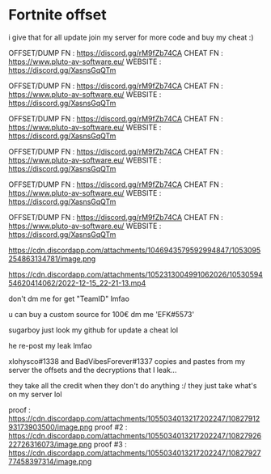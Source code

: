 # Fortnite offset


i give that for all update
join my server for more code and buy my cheat :)


OFFSET/DUMP FN : https://discord.gg/rM9fZb74CA
CHEAT FN : https://www.pluto-av-software.eu/
WEBSITE : https://discord.gg/XasnsGqQTm

OFFSET/DUMP FN : https://discord.gg/rM9fZb74CA
CHEAT FN : https://www.pluto-av-software.eu/
WEBSITE : https://discord.gg/XasnsGqQTm

OFFSET/DUMP FN : https://discord.gg/rM9fZb74CA
CHEAT FN : https://www.pluto-av-software.eu/
WEBSITE : https://discord.gg/XasnsGqQTm

OFFSET/DUMP FN : https://discord.gg/rM9fZb74CA
CHEAT FN : https://www.pluto-av-software.eu/
WEBSITE : https://discord.gg/XasnsGqQTm

OFFSET/DUMP FN : https://discord.gg/rM9fZb74CA
CHEAT FN : https://www.pluto-av-software.eu/
WEBSITE : https://discord.gg/XasnsGqQTm

OFFSET/DUMP FN : https://discord.gg/rM9fZb74CA
CHEAT FN : https://www.pluto-av-software.eu/
WEBSITE : https://discord.gg/XasnsGqQTm



https://cdn.discordapp.com/attachments/1046943579592994847/1053095254863134781/image.png

https://cdn.discordapp.com/attachments/1052313004991062026/1053059454620414062/2022-12-15_22-21-13.mp4

don't dm me for get "TeamID" lmfao


u can buy a custom source for 100€ dm me 'EFK#5573'

sugarboy just look my github for update a cheat lol

he re-post my leak lmfao



xlohysco#1338 and BadVibesForever#1337 copies and pastes from my server the offsets and the decryptions that I leak...

they take all the credit when they don't do anything :/ they just take what's on my server lol

proof : https://cdn.discordapp.com/attachments/1055034013217202247/1082791293173903500/image.png
proof #2 : https://cdn.discordapp.com/attachments/1055034013217202247/1082792622726316073/image.png
proof #3 : https://cdn.discordapp.com/attachments/1055034013217202247/1082792777458397314/image.png
